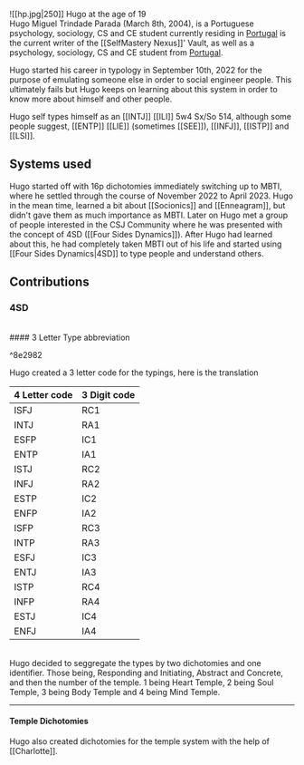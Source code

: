 
![[hp.jpg|250]]
Hugo at the age of 19
<br>
Hugo Miguel Trindade Parada (March 8th, 2004), is a Portuguese psychology, sociology, CS and CE student currently residing in [Portugal](https://en.wikipedia.org/wiki/Portugal) is the current writer of the [[SelfMastery Nexus]]' Vault, as well as a psychology, sociology, CS and CE student from [Portugal](https://en.wikipedia.org/wiki/Portugal).

Hugo started his career in typology in September 10th, 2022 for the purpose of emulating someone else in order to social engineer people. This ultimately fails but Hugo keeps on learning about this system in order to know more about himself and other people.

Hugo self types himself as an [[INTJ]] [[ILI]] 5w4 Sx/So 514, although some people suggest, [[ENTP]] [[LIE]] (sometimes [[SEE]]), [[INFJ]], [[ISTP]] and [[LSI]].

## Systems used

Hugo started off with 16p dichotomies immediately switching up to MBTI, where he settled through the course of November 2022 to April 2023. Hugo in the mean time, learned a bit about [[Socionics]] and [[Enneagram]], but didn't gave them as much importance as MBTI. Later on Hugo met a group of people interested in the CSJ Community where he was presented with the concept of 4SD ([[Four Sides Dynamics]]). After Hugo had learned about this, he had completely taken MBTI out of his life and started using [[Four Sides Dynamics|4SD]] to type people and understand others. 
## Contributions 

### 4SD
<br>
#### 3 Letter Type abbreviation

^8e2982

Hugo created a 3 letter code for the typings, here is the translation
<br>

|4 Letter code|3 Digit code|
|---|---|
|ISFJ|RC1|
|INTJ|RA1|
|ESFP|IC1|
|ENTP|IA1|
|ISTJ|RC2|
|INFJ|RA2|
|ESTP|IC2|
|ENFP|IA2|
|ISFP|RC3|
|INTP|RA3|
|ESFJ|IC3|
|ENTJ|IA3|
|ISTP|RC4|
|INFP|RA4|
|ESTJ|IC4|
|ENFJ|IA4|
<br>
Hugo decided to seggregate the types by two dichotomies and one identifier. Those being, Responding and Initiating, Abstract and Concrete, and then the number of the temple. 1 being Heart Temple, 2 being Soul Temple, 3 being Body Temple and 4 being Mind Temple.

---

#### Temple Dichotomies

Hugo also created dichotomies for the temple system with the help of [[Charlotte]].